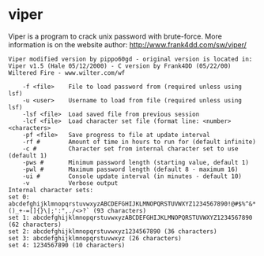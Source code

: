 viper
=====
Viper is a program to crack unix password with brute-force.
More information is on the website author: http://www.frank4dd.com/sw/viper/

	Viper modified version by pippo60gd - original version is located in:
	Viper v1.5 (Hale 05/12/2000) - C version by Frank4DD (05/22/00)
	Wiltered Fire - www.wilter.com/wf

		-f <file>    File to load password from (required unless using lsf)
		-u <user>    Username to load from file (required unless using lsf)
		-lsf <file>  Load saved file from previous session
		-lcf <file>  Load character set file (format line: <number> <characters>
		-pf <file>   Save progress to file at update interval
		-rf #        Amount of time in hours to run for (default infinite)
		-c #         Character set from internal character set to use (default 1)
		-pws #       Minimum password length (starting value, default 1)
		-pwl #       Maximum password length (default 8 - maximum 16)
		-ui #        Console update interval (in minutes - default 10)
		-v           Verbose output
	Internal character sets:
	set 0: abcdefghijklmnopqrstuvwxyzABCDEFGHIJKLMNOPQRSTUVWXYZ1234567890!@#$%^&*()_+-=[]{}\|;':",./<>?` (93 characters)
	set 1: abcdefghijklmnopqrstuvwxyzABCDEFGHIJKLMNOPQRSTUVWXYZ1234567890 (62 characters)
	set 2: abcdefghijklmnopqrstuvwxyz1234567890 (36 characters)
	set 3: abcdefghijklmnopqrstuvwxyz (26 characters)
	set 4: 1234567890 (10 characters)
